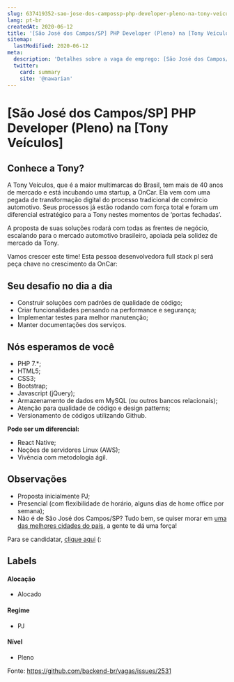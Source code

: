 ```yaml
---
slug: 637419352-sao-jose-dos-campossp-php-developer-pleno-na-tony-veiculos
lang: pt-br
createdAt: 2020-06-12
title: '[São José dos Campos/SP] PHP Developer (Pleno) na [Tony Veículos] - Vaga de Emprego'
sitemap:
  lastModified: 2020-06-12
meta:
  description: 'Detalhes sobre a vaga de emprego: [São José dos Campos/SP] PHP Developer (Pleno) na [Tony Veículos]'
  twitter:
    card: summary
    site: '@nawarian'
---
```


# [São José dos Campos/SP] PHP Developer (Pleno) na [Tony Veículos]

## Conhece a Tony?
A Tony Veículos, que é a maior multimarcas do Brasil, tem mais de 40 anos de mercado e está incubando uma startup, a OnCar. Ela vem com uma pegada de transformação digital do processo tradicional de comércio automotivo. Seus processos já estão rodando com força total e foram um diferencial estratégico para a Tony nestes momentos de ‘portas fechadas’.

A proposta de suas soluções rodará com todas as frentes de negócio, escalando para o mercado automotivo brasileiro, apoiada pela solidez de mercado da Tony.

Vamos crescer este time! Esta pessoa desenvolvedora full stack pl será peça chave no crescimento da OnCar:

## Seu desafio no dia a dia
- Construir soluções com padrões de qualidade de código;
- Criar funcionalidades pensando na performance e segurança;
- Implementar testes para melhor manutenção;
- Manter documentações dos serviços.

## Nós esperamos de você
- PHP 7.*;
- HTML5;
- CSS3;
- Bootstrap;
- Javascript (jQuery);
- Armazenamento de dados em MySQL (ou outros bancos relacionais);
- Atenção para qualidade de código e design patterns;
- Versionamento de códigos utilizando Github.

**Pode ser um diferencial:**
- React Native;
- Noções de servidores Linux (AWS);
- Vivência com metodologia ágil.

## Observações
- Proposta inicialmente PJ;
- Presencial (com flexibilidade de horário, alguns dias de home office por semana);
- Não é de São José dos Campos/SP? Tudo bem, se quiser morar em [uma das melhores cidades do país](https://www.ovale.com.br/_conteudo/_conteudo/nossa_regiao/2020/02/97935-sao-jose-e-taubate-estao-entre-as-20-cidades-do-pais-em-qualidade-de-vida.html#:~:text=De%20acordo%20com%20o%20ranking,%2F2008%20e%202017%2F2018.), a gente te dá uma força!

Para se candidatar, [clique aqui](https://forms.gle/Xov97sQWFGkDQrB58) (:

## Labels

#### Alocação
- Alocado

#### Regime
- PJ

#### Nível
- Pleno

Fonte: https://github.com/backend-br/vagas/issues/2531